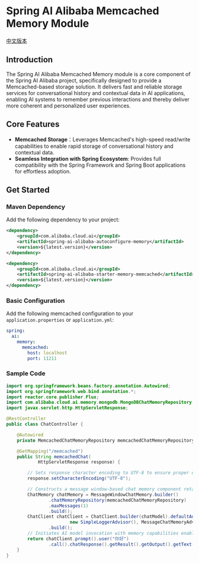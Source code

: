 # Spring AI Alibaba Memcached Memory Module

[中文版本](./README-zh.md)

## Introduction

The Spring AI Alibaba Memcached Memory module is a core component of the Spring AI Alibaba project, specifically designed to provide a Memcached-based storage solution. It delivers fast and reliable storage services for conversational history and contextual data in AI applications, enabling AI systems to remember previous interactions and thereby deliver more coherent and personalized user experiences.

## Core Features

- **Memcached Storage**：Leverages Memcached's high-speed read/write capabilities to enable rapid storage of conversational history and contextual data.
- **Seamless Integration with Spring Ecosystem**: Provides full compatibility with the Spring Framework and Spring Boot applications for effortless adoption.

## Get Started

### Maven Dependency

Add the following dependency to your project:

```xml
<dependency>
    <groupId>com.alibaba.cloud.ai</groupId>
    <artifactId>spring-ai-alibaba-autoconfigure-memory</artifactId>
    <version>${latest.version}</version>
</dependency>

<dependency>
    <groupId>com.alibaba.cloud.ai</groupId>
    <artifactId>spring-ai-alibaba-starter-memory-memcached</artifactId>
    <version>${latest.version}</version>
</dependency>
```

### Basic Configuration

Add the following memcached configuration to your `application.properties` or `application.yml`:

```yaml
spring:
  ai:
    memory:
      memcached:
        host: localhost
        port: 11211
```

### Sample Code

```java
import org.springframework.beans.factory.annotation.Autowired;
import org.springframework.web.bind.annotation.*;
import reactor.core.publisher.Flux;
import com.alibaba.cloud.ai.memory.mongodb.MongoDBChatMemoryRepository;
import javax.servlet.http.HttpServletResponse;

@RestController
public class ChatController {

    @Autowired
    private MemcachedChatMemoryRepository memcachedChatMemoryRepository;

    @GetMapping("/memcached")
    public String memcachedChat(
            HttpServletResponse response) {

        // Sets response character encoding to UTF-8 to ensure proper display of Chinese and other Unicode characters
        response.setCharacterEncoding("UTF-8");

        // Constructs a message window-based chat memory component retaining up to 10 recent messages
        ChatMemory chatMemory = MessageWindowChatMemory.builder()
                .chatMemoryRepository(memcachedChatMemoryRepository)
                .maxMessages(1)
                .build();
        ChatClient chatClient = ChatClient.builder(chatModel).defaultAdvisors(
                        new SimpleLoggerAdvisor(), MessageChatMemoryAdvisor.builder(chatMemory).conversationId("memcachedId").build())
                .build();
        // Initiates AI model invocation with memory capabilities enabled
        return chatClient.prompt().user("你好")
                .call().chatResponse().getResult().getOutput().getText();
    }
}
```
